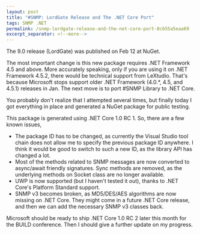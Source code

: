 ```yaml
---
layout: post
title: "#SNMP: LordGate Release and The .NET Core Port"
tags: SNMP .NET
permalink: /snmp-lordgate-release-and-the-net-core-port-8c655a5eaa69
excerpt_separator: <!--more-->
---
```

The 9.0 release (LordGate) was published on Feb 12 at NuGet.
<!--more-->

The most important change is this new package requires .NET Framework 4.5 and above. More accurately speaking, only if you are using it on .NET Framework 4.5.2, there would be technical support from LeXtudio. That's because Microsoft stops support older .NET Framework (4.0.*, 4.5, and 4.5.1) releases in Jan. The next move is to port #SNMP Library to .NET Core.

You probably don't realize that I attempted several times, but finally today I got everything in place and generated a NuGet package for public testing.

This package is generated using .NET Core 1.0 RC 1. So, there are a few known issues,

* The package ID has to be changed, as currently the Visual Studio tool chain does not allow me to specify the previous package ID anywhere. I think it would be good to switch to such a new ID, as the library API has changed a lot.
* Most of the methods related to SNMP messages are now converted to async/await friendly signatures. Sync methods are removed, as the underlying methods on Socket class are no longer available.
* UWP is now supported (but I haven't tested it out), thanks to .NET Core's Platform Standard support.
* SNMP v3 becomes broken, as MD5/DES/AES algorithms are now missing on .NET Core. They might come in a future .NET Core release, and then we can add the necessary SNMP v3 classes back.

Microsoft should be ready to ship .NET Core 1.0 RC 2 later this month for the BUILD conference. Then I should give a further update on my progress.
